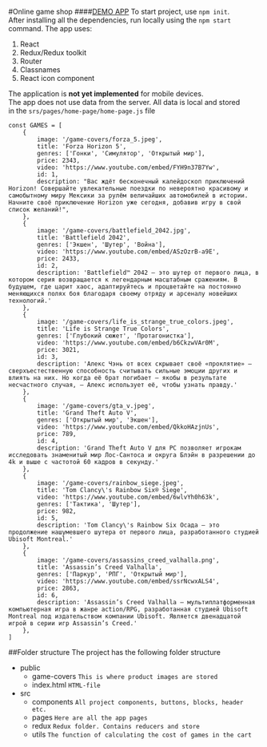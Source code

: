 #Online game shop
####[DEMO APP](https://store-project-react.vercel.app/)
To start project, use `npm init`.<br> After installing all the dependencies, run
locally using the `npm start` command.
The app uses:
1. React
2. Redux/Redux toolkit
3. Router
4. Classnames
5. React icon component

The application is **not yet implemented** for mobile devices. <br>
The app does not use data from the server. All data is local and stored<br> in the `srs/pages/home-page/home-page.js` file

```
const GAMES = [
    {
        image: '/game-covers/forza_5.jpeg',
        title: 'Forza Horizon 5',
        genres: ['Гонки', 'Симулятор', 'Открытый мир'],
        price: 2343,
        video: 'https://www.youtube.com/embed/FYH9n37B7Yw',
        id: 1,
        description: "Вас ждёт бесконечный калейдоскоп приключений Horizon! Совершайте увлекательные поездки по невероятно красивому и самобытному миру Мексики за рулём величайших автомобилей в истории. Начните своё приключение Horizon уже сегодня, добавив игру в свой список желаний!",
    },
    {
        image: '/game-covers/battlefield_2042.jpg',
        title: 'Battlefield 2042',
        genres: ['Экшен', 'Шутер', 'Война'],
        video: 'https://www.youtube.com/embed/ASzOzrB-a9E',
        price: 2433,
        id: 2,
        description: 'Battlefield™ 2042 — это шутер от первого лица, в котором серия возвращается к легендарным масштабным сражениям. В будущем, где царит хаос, адаптируйтесь и процветайте на постоянно меняющихся полях боя благодаря своему отряду и арсеналу новейших технологий.'
    },
    {
        image: '/game-covers/life_is_strange_true_colors.jpeg',
        title: 'Life is Strange True Colors',
        genres: ['Глубокий сюжет', 'Протагонистка'],
        video: 'https://www.youtube.com/embed/b6CkzwVAr0M',
        price: 3021,
        id: 3,
        description: 'Алекс Чэнь от всех скрывает своё «проклятие» — сверхъестественную способность считывать сильные эмоции других и влиять на них. Но когда её брат погибает — якобы в результате несчастного случая, — Алекс использует её, чтобы узнать правду.'
    },
    {
        image: '/game-covers/gta_v.jpeg',
        title: 'Grand Theft Auto V',
        genres: ['Открытый мир', 'Экшен'],
        video: 'https://www.youtube.com/embed/QkkoHAzjnUs',
        price: 789,
        id: 4,
        description: 'Grand Theft Auto V для PC позволяет игрокам исследовать знаменитый мир Лос-Сантоса и округа Блэйн в разрешении до 4k и выше с частотой 60 кадров в секунду.'
    },
    {
        image: '/game-covers/rainbow_siege.jpeg',
        title: 'Tom Clancy\'s Rainbow Six® Siege',
        video: 'https://www.youtube.com/embed/6wlvYh0h63k',
        genres: ['Тактика', 'Шутер'],
        price: 982,
        id: 5,
        description: 'Tom Clancy\'s Rainbow Six Осада – это продолжение нашумевшего шутера от первого лица, разработанного студией Ubisoft Montreal.'
    },
    {
        image: '/game-covers/assassins_creed_valhalla.png',
        title: 'Assassin’s Creed Valhalla',
        genres: ['Паркур', 'РПГ', 'Открытый мир'],
        video: 'https://www.youtube.com/embed/ssrNcwxALS4',
        price: 2863,
        id: 6,
        description: 'Assassin’s Creed Valhalla — мультиплатформенная компьютерная игра в жанре action/RPG, разработанная студией Ubisoft Montreal под издательством компании Ubisoft. Является двенадцатой игрой в серии игр Assassin’s Creed.'
    },
]
```

##Folder structure
The project has the following folder structure<br>

- public
    - game-covers `This is where product images are stored`
    - index.html `HTML-file`
- src
    - components `All project components, buttons, blocks, header etc.`
    - pages `Here are all the app pages`
    - redux `Redux folder. Contains reducers and store`
    - utils `The function of calculating the cost of games in the cart`